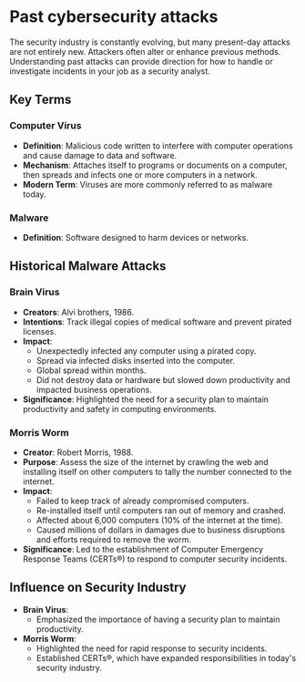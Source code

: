# Past cybersecurity attacks

The security industry is constantly evolving, but many present-day attacks are not entirely new. Attackers often alter or enhance previous methods. Understanding past attacks can provide direction for how to handle or investigate incidents in your job as a security analyst.

## Key Terms

### Computer Virus
- **Definition**: Malicious code written to interfere with computer operations and cause damage to data and software.
- **Mechanism**: Attaches itself to programs or documents on a computer, then spreads and infects one or more computers in a network.
- **Modern Term**: Viruses are more commonly referred to as malware today.

### Malware
- **Definition**: Software designed to harm devices or networks.

## Historical Malware Attacks

### Brain Virus
- **Creators**: Alvi brothers, 1986.
- **Intentions**: Track illegal copies of medical software and prevent pirated licenses.
- **Impact**:
  - Unexpectedly infected any computer using a pirated copy.
  - Spread via infected disks inserted into the computer.
  - Global spread within months.
  - Did not destroy data or hardware but slowed down productivity and impacted business operations.
- **Significance**: Highlighted the need for a security plan to maintain productivity and safety in computing environments.

### Morris Worm
- **Creator**: Robert Morris, 1988.
- **Purpose**: Assess the size of the internet by crawling the web and installing itself on other computers to tally the number connected to the internet.
- **Impact**:
  - Failed to keep track of already compromised computers.
  - Re-installed itself until computers ran out of memory and crashed.
  - Affected about 6,000 computers (10% of the internet at the time).
  - Caused millions of dollars in damages due to business disruptions and efforts required to remove the worm.
- **Significance**: Led to the establishment of Computer Emergency Response Teams (CERTs®) to respond to computer security incidents.

## Influence on Security Industry

- **Brain Virus**:
  - Emphasized the importance of having a security plan to maintain productivity.
- **Morris Worm**:
  - Highlighted the need for rapid response to security incidents.
  - Established CERTs®, which have expanded responsibilities in today's security industry.
